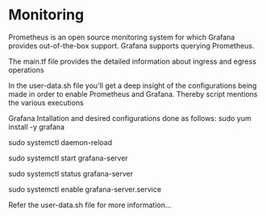 # Monitoring 

Prometheus is an open source monitoring system for which Grafana provides out-of-the-box support. 
Grafana supports querying Prometheus.

The main.tf file provides the detailed information about ingress and egress operations


In the user-data.sh file you'll get a deep insight of the configurations being made in order to enable Prometheus and Grafana.
Thereby script mentions the various executions 

Grafana Intallation and desired configurations done as follows:
sudo yum install -y grafana

sudo systemctl daemon-reload

sudo systemctl start grafana-server

sudo systemctl status grafana-server

sudo systemctl enable grafana-server.service

Refer the user-data.sh file for more information...
